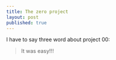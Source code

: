 ```yaml
---
title: The zero project
layout: post
published: true
---
```


I have to say three word about project 00:
> It was easy!!!


